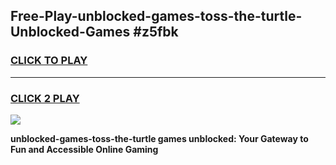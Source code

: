 
## Free-Play-unblocked-games-toss-the-turtle-Unblocked-Games #z5fbk
<h3>
<a href="https://news.freeplayer.one?title=unblocked-games-toss-the-turtle&ref=8M">CLICK TO PLAY</a></h3>
<hr>

<h3>
<a href="https://news.freeplayer.one?title=unblocked-games-toss-the-turtle&ref=8M">CLICK 2 PLAY</a>
  
</h3>

<a href="https://news.freeplayer.one?title=unblocked-games-toss-the-turtle&ref=8M"><img src="https://clearcache.store/games.png"></a>


**unblocked-games-toss-the-turtle games unblocked: Your Gateway to Fun and Accessible Online Gaming**
